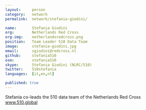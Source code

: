 ```yaml
---
layout:     person
category:   network
permalink:  network/stefania-giodini/

name:       Stefania Giodini
org:        Netherlands Red Cross
org-img:    netherlandsredcross.png
position:   Team Leader 510 Data Team
image:      stefania-giodini.jpg
email:      sgiodini@redcross.nl
github:     stefania510
osm:        stefania510
skype:      Stefania Giodini (NLRC/510)
twitter:    510stefania
languages:  [it,en,nl]

published: true
---
```

Stefania co-leads the 510 data team of the Netherlands Red Cross www.510.global
